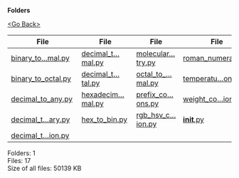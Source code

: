**Folders**

[&lt;Go Back&gt;](../right.html)

<table><thead><tr class="header"><th><strong>File</strong></th><th><strong>File</strong></th><th><strong>File</strong></th><th><strong>File</strong></th></tr></thead><tbody><tr class="odd"><td><a href="binary_to_decimal.py">binary_to…mal.py</a> </td><td><a href="decimal_to_hexadecimal.py">decimal_t…mal.py</a> </td><td><a href="molecular_chemistry.py">molecular…try.py</a> </td><td><a href="roman_numerals.py">roman_numerals.py</a> </td></tr><tr class="even"><td><a href="binary_to_octal.py">binary_to_octal.py</a> </td><td><a href="decimal_to_octal.py">decimal_t…tal.py</a> </td><td><a href="octal_to_decimal.py">octal_to_…mal.py</a> </td><td><a href="temperature_conversions.py">temperatu…ons.py</a> </td></tr><tr class="odd"><td><a href="decimal_to_any.py">decimal_to_any.py</a> </td><td><a href="hexadecimal_to_decimal.py">hexadecim…mal.py</a> </td><td><a href="prefix_conversions.py">prefix_co…ons.py</a> </td><td><a href="weight_conversion.py">weight_co…ion.py</a> </td></tr><tr class="even"><td><a href="decimal_to_binary.py">decimal_t…ary.py</a> </td><td><a href="hex_to_bin.py">hex_to_bin.py</a> </td><td><a href="rgb_hsv_conversion.py">rgb_hsv_c…ion.py</a> </td><td><a href="__init__.py"><strong>init</strong>.py</a> </td></tr><tr class="odd"><td><a href="decimal_to_binary_recursion.py">decimal_t…ion.py</a> </td><td></td><td></td><td></td></tr></tbody></table>

Folders: 1  
Files: 17  
Size of all files: 50139 KB
